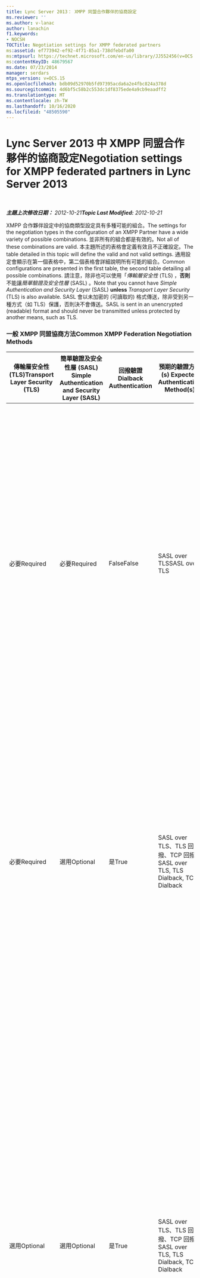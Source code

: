 ```yaml
---
title: Lync Server 2013： XMPP 同盟合作夥伴的協商設定
ms.reviewer: ''
ms.author: v-lanac
author: lanachin
f1.keywords:
- NOCSH
TOCTitle: Negotiation settings for XMPP federated partners
ms:assetid: ef773942-ef92-4f71-85a1-738dfebdfa00
ms:mtpsurl: https://technet.microsoft.com/en-us/library/JJ552456(v=OCS.15)
ms:contentKeyID: 48679567
ms.date: 07/23/2014
manager: serdars
mtps_version: v=OCS.15
ms.openlocfilehash: bdb09d52970b5fd97395acda6a2e4fbc824a378d
ms.sourcegitcommit: 4d6bf5c58b2c553dc1df8375ede4a9cb9eaadff2
ms.translationtype: MT
ms.contentlocale: zh-TW
ms.lasthandoff: 10/16/2020
ms.locfileid: "48505590"
---
```

# <a name="negotiation-settings-for-xmpp-federated-partners-in-lync-server-2013"></a><span data-ttu-id="b914f-102">Lync Server 2013 中 XMPP 同盟合作夥伴的協商設定</span><span class="sxs-lookup"><span data-stu-id="b914f-102">Negotiation settings for XMPP federated partners in Lync Server 2013</span></span>

<div data-xmlns="http://www.w3.org/1999/xhtml">

<div class="topic" data-xmlns="http://www.w3.org/1999/xhtml" data-msxsl="urn:schemas-microsoft-com:xslt" data-cs="https://msdn.microsoft.com/">

<div data-asp="https://msdn2.microsoft.com/asp">



</div>

<div id="mainSection">

<div id="mainBody">

<span> </span>

<span data-ttu-id="b914f-103">_**主題上次修改日期：** 2012-10-21_</span><span class="sxs-lookup"><span data-stu-id="b914f-103">_**Topic Last Modified:** 2012-10-21_</span></span>

<span data-ttu-id="b914f-104">XMPP 合作夥伴設定中的協商類型設定具有多種可能的組合。</span><span class="sxs-lookup"><span data-stu-id="b914f-104">The settings for the negotiation types in the configuration of an XMPP Partner have a wide variety of possible combinations.</span></span> <span data-ttu-id="b914f-105">並非所有的組合都是有效的。</span><span class="sxs-lookup"><span data-stu-id="b914f-105">Not all of these combinations are valid.</span></span> <span data-ttu-id="b914f-106">本主題所述的表格會定義有效且不正確設定。</span><span class="sxs-lookup"><span data-stu-id="b914f-106">The table detailed in this topic will define the valid and not valid settings.</span></span> <span data-ttu-id="b914f-107">通用設定會顯示在第一個表格中，第二個表格會詳細說明所有可能的組合。</span><span class="sxs-lookup"><span data-stu-id="b914f-107">Common configurations are presented in the first table, the second table detailing all possible combinations.</span></span> <span data-ttu-id="b914f-108">請注意，除非也可以使用「*傳輸層安全性* (TLS) ，**否則**不能讓*簡單驗證及安全性層* (SASL) 。</span><span class="sxs-lookup"><span data-stu-id="b914f-108">Note that you cannot have *Simple Authentication and Security Layer* (SASL) **unless** *Transport Layer Security* (TLS) is also available.</span></span> <span data-ttu-id="b914f-109">SASL 會以未加密的 (可讀取的) 格式傳送，除非受到另一種方式（如 TLS）保護，否則決不會傳送。</span><span class="sxs-lookup"><span data-stu-id="b914f-109">SASL is sent in an unencrypted (readable) format and should never be transmitted unless protected by another means, such as TLS.</span></span>

### <a name="common-xmpp-federation-negotiation-methods"></a><span data-ttu-id="b914f-110">一般 XMPP 同盟協商方法</span><span class="sxs-lookup"><span data-stu-id="b914f-110">Common XMPP Federation Negotiation Methods</span></span>

<table>
<colgroup>
<col style="width: 20%" />
<col style="width: 20%" />
<col style="width: 20%" />
<col style="width: 20%" />
<col style="width: 20%" />
</colgroup>
<thead>
<tr class="header">
<th><span data-ttu-id="b914f-111">傳輸層安全性 (TLS)</span><span class="sxs-lookup"><span data-stu-id="b914f-111">Transport Layer Security (TLS)</span></span></th>
<th><span data-ttu-id="b914f-112">簡單驗證及安全性層 (SASL) </span><span class="sxs-lookup"><span data-stu-id="b914f-112">Simple Authentication and Security Layer (SASL)</span></span></th>
<th><span data-ttu-id="b914f-113">回撥驗證</span><span class="sxs-lookup"><span data-stu-id="b914f-113">Dialback Authentication</span></span></th>
<th><span data-ttu-id="b914f-114">預期的驗證方法 (s) </span><span class="sxs-lookup"><span data-stu-id="b914f-114">Expected Authentication Method(s)</span></span></th>
<th><span data-ttu-id="b914f-115">注意事項</span><span class="sxs-lookup"><span data-stu-id="b914f-115">Notes</span></span></th>
</tr>
</thead>
<tbody>
<tr class="odd">
<td><p><span data-ttu-id="b914f-116">必要</span><span class="sxs-lookup"><span data-stu-id="b914f-116">Required</span></span></p></td>
<td><p><span data-ttu-id="b914f-117">必要</span><span class="sxs-lookup"><span data-stu-id="b914f-117">Required</span></span></p></td>
<td><p><span data-ttu-id="b914f-118">False</span><span class="sxs-lookup"><span data-stu-id="b914f-118">False</span></span></p></td>
<td><p><span data-ttu-id="b914f-119">SASL over TLS</span><span class="sxs-lookup"><span data-stu-id="b914f-119">SASL over TLS</span></span></p></td>
<td><p><span data-ttu-id="b914f-120">需要 TLS 和 SASL，有助於確保 SASL 郵件資料流程安全。</span><span class="sxs-lookup"><span data-stu-id="b914f-120">TLS and SASL required helps to ensure that the SASL message stream is secure.</span></span> <span data-ttu-id="b914f-121">如果 XMPP 同盟協力廠商未將 TLS 設定為 [必要] 或 [選用]，則無法使用回撥方法。</span><span class="sxs-lookup"><span data-stu-id="b914f-121">Dialback is not available and cannot be used for a fallback method if the XMPP federated partner has not set TLS to required or optional.</span></span></p></td>
</tr>
<tr class="even">
<td><p><span data-ttu-id="b914f-122">必要</span><span class="sxs-lookup"><span data-stu-id="b914f-122">Required</span></span></p></td>
<td><p><span data-ttu-id="b914f-123">選用</span><span class="sxs-lookup"><span data-stu-id="b914f-123">Optional</span></span></p></td>
<td><p><span data-ttu-id="b914f-124">是</span><span class="sxs-lookup"><span data-stu-id="b914f-124">True</span></span></p></td>
<td><p><span data-ttu-id="b914f-125">SASL over TLS、TLS 回撥、TCP 回撥</span><span class="sxs-lookup"><span data-stu-id="b914f-125">SASL over TLS, TLS Dialback, TCP Dialback</span></span></p></td>
<td><p><span data-ttu-id="b914f-126">在需要 TLS 的情況下，如果 XMPP 同盟協力廠商已將 SASL 設定為選用或必要的 SASL。</span><span class="sxs-lookup"><span data-stu-id="b914f-126">By requiring TLS, if the XMPP federated partner has set SASL to optional or required SASL is used.</span></span> <span data-ttu-id="b914f-127">如果無法使用 SASL，將會使用以 TLS 進行回撥。</span><span class="sxs-lookup"><span data-stu-id="b914f-127">If SASL is not available, Dialback over TLS will be used.</span></span></p></td>
</tr>
<tr class="odd">
<td><p><span data-ttu-id="b914f-128">選用</span><span class="sxs-lookup"><span data-stu-id="b914f-128">Optional</span></span></p></td>
<td><p><span data-ttu-id="b914f-129">選用</span><span class="sxs-lookup"><span data-stu-id="b914f-129">Optional</span></span></p></td>
<td><p><span data-ttu-id="b914f-130">是</span><span class="sxs-lookup"><span data-stu-id="b914f-130">True</span></span></p></td>
<td><p><span data-ttu-id="b914f-131">SASL over TLS、TLS 回撥、TCP 回撥</span><span class="sxs-lookup"><span data-stu-id="b914f-131">SASL over TLS, TLS Dialback, TCP Dialback</span></span></p></td>
<td><p><span data-ttu-id="b914f-132">在提供的協商方法中非常靈活，這些設定會依賴 XMPP 同盟協力廠商的設定。</span><span class="sxs-lookup"><span data-stu-id="b914f-132">While very flexible in the negotiation methods offered, these settings rely on the XMPP federation partner’s settings.</span></span> <span data-ttu-id="b914f-133">如果合作夥伴具有 TLS 選用或必要，但不支援 SASL，則 TLS 回撥將可供使用。</span><span class="sxs-lookup"><span data-stu-id="b914f-133">If the partner has TLS optional or required but SASL is not supported, TLS Dialback will be available.</span></span> <span data-ttu-id="b914f-134">如果夥伴的 TLS 和 SASL 設定為 [選用] 或 [必要]，則會使用在 SASL 上的最佳選取 TLS。</span><span class="sxs-lookup"><span data-stu-id="b914f-134">If the partner has TLS and SASL set to optional or required, the optimal selection of TLS over SASL is used.</span></span></p></td>
</tr>
<tr class="even">
<td><p><span data-ttu-id="b914f-135">不支援</span><span class="sxs-lookup"><span data-stu-id="b914f-135">Not Supported</span></span></p></td>
<td><p><span data-ttu-id="b914f-136">不支援</span><span class="sxs-lookup"><span data-stu-id="b914f-136">Not Supported</span></span></p></td>
<td><p><span data-ttu-id="b914f-137">是</span><span class="sxs-lookup"><span data-stu-id="b914f-137">True</span></span></p></td>
<td><p><span data-ttu-id="b914f-138">TCP 回撥</span><span class="sxs-lookup"><span data-stu-id="b914f-138">TCP Dialback</span></span></p></td>
<td><p><span data-ttu-id="b914f-139">在許多情況下，TCP 回撥是唯一可行的解決方案。</span><span class="sxs-lookup"><span data-stu-id="b914f-139">In many cases, TCP Dialback is the only possible solution.</span></span> <span data-ttu-id="b914f-140">比其他選項還不可取，它提供一定層級的信任。</span><span class="sxs-lookup"><span data-stu-id="b914f-140">Less desirable than other options, it does provide some level of trust.</span></span></p></td>
</tr>
</tbody>
</table>


### <a name="xmpp-federation-negotiation-methods-matrix---complete"></a><span data-ttu-id="b914f-141">XMPP 同盟協商方法矩陣-完成</span><span class="sxs-lookup"><span data-stu-id="b914f-141">XMPP Federation Negotiation Methods Matrix - Complete</span></span>

<table>
<colgroup>
<col style="width: 20%" />
<col style="width: 20%" />
<col style="width: 20%" />
<col style="width: 20%" />
<col style="width: 20%" />
</colgroup>
<thead>
<tr class="header">
<th><span data-ttu-id="b914f-142">傳輸層安全性 (TLS)</span><span class="sxs-lookup"><span data-stu-id="b914f-142">Transport Layer Security (TLS)</span></span></th>
<th><span data-ttu-id="b914f-143">簡單驗證及安全性層 (SASL) </span><span class="sxs-lookup"><span data-stu-id="b914f-143">Simple Authentication and Security Layer (SASL)</span></span></th>
<th><span data-ttu-id="b914f-144">回撥驗證</span><span class="sxs-lookup"><span data-stu-id="b914f-144">Dialback Authentication</span></span></th>
<th><span data-ttu-id="b914f-145">預期的驗證方法</span><span class="sxs-lookup"><span data-stu-id="b914f-145">Expected Authentication Method</span></span></th>
<th><span data-ttu-id="b914f-146">無效設定的附注、警告或錯誤</span><span class="sxs-lookup"><span data-stu-id="b914f-146">Notes, Warning or Error for Not Valid Configuration</span></span></th>
</tr>
</thead>
<tbody>
<tr class="odd">
<td><p><span data-ttu-id="b914f-147">必要</span><span class="sxs-lookup"><span data-stu-id="b914f-147">Required</span></span></p></td>
<td><p><span data-ttu-id="b914f-148">必要</span><span class="sxs-lookup"><span data-stu-id="b914f-148">Required</span></span></p></td>
<td><p><span data-ttu-id="b914f-149">是</span><span class="sxs-lookup"><span data-stu-id="b914f-149">True</span></span></p></td>
<td><p><span data-ttu-id="b914f-150">SASL over TLS</span><span class="sxs-lookup"><span data-stu-id="b914f-150">SASL over TLS</span></span></p></td>
<td><div>

> [!WARNING]  
> <span data-ttu-id="b914f-151">如果需要 SASL 和 TLS，則回撥不會運作。</span><span class="sxs-lookup"><span data-stu-id="b914f-151">Dialback will not operate if both SASL and TLS are required.</span></span>


</div></td>
</tr>
<tr class="even">
<td><p><span data-ttu-id="b914f-152">必要</span><span class="sxs-lookup"><span data-stu-id="b914f-152">Required</span></span></p></td>
<td><p><span data-ttu-id="b914f-153">必要</span><span class="sxs-lookup"><span data-stu-id="b914f-153">Required</span></span></p></td>
<td><p><span data-ttu-id="b914f-154">False</span><span class="sxs-lookup"><span data-stu-id="b914f-154">False</span></span></p></td>
<td><p><span data-ttu-id="b914f-155">SASL over TLS</span><span class="sxs-lookup"><span data-stu-id="b914f-155">SASL over TLS</span></span></p></td>
<td></td>
</tr>
<tr class="odd">
<td><p><span data-ttu-id="b914f-156">選用</span><span class="sxs-lookup"><span data-stu-id="b914f-156">Optional</span></span></p></td>
<td><p><span data-ttu-id="b914f-157">必要</span><span class="sxs-lookup"><span data-stu-id="b914f-157">Required</span></span></p></td>
<td><p><span data-ttu-id="b914f-158">是</span><span class="sxs-lookup"><span data-stu-id="b914f-158">True</span></span></p></td>
<td><p><span data-ttu-id="b914f-159">SASL over TLS、TLS 回撥、TCP 回撥</span><span class="sxs-lookup"><span data-stu-id="b914f-159">SASL over TLS, TLS Dialback, TCP Dialback</span></span></p></td>
<td><div>

> [!WARNING]  
> <span data-ttu-id="b914f-160">SASL 要求 TLS。</span><span class="sxs-lookup"><span data-stu-id="b914f-160">SASL requires TLS.</span></span> <span data-ttu-id="b914f-161">允許 TLS 為選用可能會導致會話協商失敗。</span><span class="sxs-lookup"><span data-stu-id="b914f-161">Allowing TLS to be optional may result in failed session negotiations.</span></span>


</div></td>
</tr>
<tr class="even">
<td><p><span data-ttu-id="b914f-162">選用</span><span class="sxs-lookup"><span data-stu-id="b914f-162">Optional</span></span></p></td>
<td><p><span data-ttu-id="b914f-163">必要</span><span class="sxs-lookup"><span data-stu-id="b914f-163">Required</span></span></p></td>
<td><p><span data-ttu-id="b914f-164">False</span><span class="sxs-lookup"><span data-stu-id="b914f-164">False</span></span></p></td>
<td><p><span data-ttu-id="b914f-165">SASL over TLS</span><span class="sxs-lookup"><span data-stu-id="b914f-165">SASL over TLS</span></span></p></td>
<td><div>

> [!WARNING]  
> <span data-ttu-id="b914f-166">SASL 要求 TLS。</span><span class="sxs-lookup"><span data-stu-id="b914f-166">SASL requires TLS.</span></span> <span data-ttu-id="b914f-167">允許 TLS 為選用可能會導致會話協商失敗。</span><span class="sxs-lookup"><span data-stu-id="b914f-167">Allowing TLS to be optional may result in failed session negotiations.</span></span>


</div></td>
</tr>
<tr class="odd">
<td><p><span data-ttu-id="b914f-168">不支援</span><span class="sxs-lookup"><span data-stu-id="b914f-168">Not Supported</span></span></p></td>
<td><p><span data-ttu-id="b914f-169">必要</span><span class="sxs-lookup"><span data-stu-id="b914f-169">Required</span></span></p></td>
<td><p><span data-ttu-id="b914f-170">是</span><span class="sxs-lookup"><span data-stu-id="b914f-170">True</span></span></p></td>
<td><p><span data-ttu-id="b914f-171">TCP 回撥</span><span class="sxs-lookup"><span data-stu-id="b914f-171">TCP Dialback</span></span></p></td>
<td><div>

> [!WARNING]  
> <span data-ttu-id="b914f-172">SASL 要求 TLS。</span><span class="sxs-lookup"><span data-stu-id="b914f-172">SASL requires TLS.</span></span> <span data-ttu-id="b914f-173">允許 TLS 為選用可能會導致會話協商失敗。</span><span class="sxs-lookup"><span data-stu-id="b914f-173">Allowing TLS to be optional may result in failed session negotiations.</span></span>


</div></td>
</tr>
<tr class="even">
<td><p><span data-ttu-id="b914f-174">不支援</span><span class="sxs-lookup"><span data-stu-id="b914f-174">Not Supported</span></span></p></td>
<td><p><span data-ttu-id="b914f-175">必要</span><span class="sxs-lookup"><span data-stu-id="b914f-175">Required</span></span></p></td>
<td><p><span data-ttu-id="b914f-176">False</span><span class="sxs-lookup"><span data-stu-id="b914f-176">False</span></span></p></td>
<td><div>

> [!WARNING]  
> <span data-ttu-id="b914f-177">無效設定</span><span class="sxs-lookup"><span data-stu-id="b914f-177">Not Valid Configuration</span></span>


</div></td>
<td><div>

> [!WARNING]  
> <span data-ttu-id="b914f-178">因為 SASL 需要 TLS，而 TLS 無法使用，所以 SASL/TLS 無法成功。</span><span class="sxs-lookup"><span data-stu-id="b914f-178">Because SASL requires TLS, and TLS is not available, SASL/TLS cannot succeed.</span></span> <span data-ttu-id="b914f-179">TCP 回撥是設定為 false，且無法使用。</span><span class="sxs-lookup"><span data-stu-id="b914f-179">TCP Dialback is set to false, and cannot be used.</span></span>


</div></td>
</tr>
<tr class="odd">
<td><p><span data-ttu-id="b914f-180">必要</span><span class="sxs-lookup"><span data-stu-id="b914f-180">Required</span></span></p></td>
<td><p><span data-ttu-id="b914f-181">選用</span><span class="sxs-lookup"><span data-stu-id="b914f-181">Optional</span></span></p></td>
<td><p><span data-ttu-id="b914f-182">是</span><span class="sxs-lookup"><span data-stu-id="b914f-182">True</span></span></p></td>
<td><p><span data-ttu-id="b914f-183">SASL over TLS，TLS 回撥</span><span class="sxs-lookup"><span data-stu-id="b914f-183">SASL over TLS, TLS Dialback</span></span></p></td>
<td></td>
</tr>
<tr class="even">
<td><p><span data-ttu-id="b914f-184">必要</span><span class="sxs-lookup"><span data-stu-id="b914f-184">Required</span></span></p></td>
<td><p><span data-ttu-id="b914f-185">選用</span><span class="sxs-lookup"><span data-stu-id="b914f-185">Optional</span></span></p></td>
<td><p><span data-ttu-id="b914f-186">False</span><span class="sxs-lookup"><span data-stu-id="b914f-186">False</span></span></p></td>
<td><p><span data-ttu-id="b914f-187">SASL over TLS</span><span class="sxs-lookup"><span data-stu-id="b914f-187">SASL over TLS</span></span></p></td>
<td></td>
</tr>
<tr class="odd">
<td><p><span data-ttu-id="b914f-188">選用</span><span class="sxs-lookup"><span data-stu-id="b914f-188">Optional</span></span></p></td>
<td><p><span data-ttu-id="b914f-189">選用</span><span class="sxs-lookup"><span data-stu-id="b914f-189">Optional</span></span></p></td>
<td><p><span data-ttu-id="b914f-190">是</span><span class="sxs-lookup"><span data-stu-id="b914f-190">True</span></span></p></td>
<td><p><span data-ttu-id="b914f-191">SASL over TLS、TLS 回撥、TCP 回撥</span><span class="sxs-lookup"><span data-stu-id="b914f-191">SASL over TLS, TLS Dialback, TCP Dialback</span></span></p></td>
<td><div>

> [!WARNING]  
> <span data-ttu-id="b914f-192">SASL 要求 TLS。</span><span class="sxs-lookup"><span data-stu-id="b914f-192">SASL requires TLS.</span></span> <span data-ttu-id="b914f-193">允許 TLS 為選用可能會導致會話協商失敗。</span><span class="sxs-lookup"><span data-stu-id="b914f-193">Allowing TLS to be optional may result in failed session negotiations.</span></span>


</div></td>
</tr>
<tr class="even">
<td><p><span data-ttu-id="b914f-194">選用</span><span class="sxs-lookup"><span data-stu-id="b914f-194">Optional</span></span></p></td>
<td><p><span data-ttu-id="b914f-195">選用</span><span class="sxs-lookup"><span data-stu-id="b914f-195">Optional</span></span></p></td>
<td><p><span data-ttu-id="b914f-196">False</span><span class="sxs-lookup"><span data-stu-id="b914f-196">False</span></span></p></td>
<td><p><span data-ttu-id="b914f-197">SASL over TLS</span><span class="sxs-lookup"><span data-stu-id="b914f-197">SASL over TLS</span></span></p></td>
<td><div>

> [!WARNING]  
> <span data-ttu-id="b914f-198">SASL 要求 TLS。</span><span class="sxs-lookup"><span data-stu-id="b914f-198">SASL requires TLS.</span></span> <span data-ttu-id="b914f-199">允許 TLS 為選用可能會導致會話協商失敗。</span><span class="sxs-lookup"><span data-stu-id="b914f-199">Allowing TLS to be optional may result in failed session negotiations.</span></span>


</div></td>
</tr>
<tr class="odd">
<td><p><span data-ttu-id="b914f-200">不支援</span><span class="sxs-lookup"><span data-stu-id="b914f-200">Not Supported</span></span></p></td>
<td><p><span data-ttu-id="b914f-201">選用</span><span class="sxs-lookup"><span data-stu-id="b914f-201">Optional</span></span></p></td>
<td><p><span data-ttu-id="b914f-202">是</span><span class="sxs-lookup"><span data-stu-id="b914f-202">True</span></span></p></td>
<td><p><span data-ttu-id="b914f-203">TCP 回撥</span><span class="sxs-lookup"><span data-stu-id="b914f-203">TCP Dialback</span></span></p></td>
<td><div>

> [!WARNING]  
> <span data-ttu-id="b914f-204">SASL 要求 TLS。</span><span class="sxs-lookup"><span data-stu-id="b914f-204">SASL requires TLS.</span></span> <span data-ttu-id="b914f-205">允許 TLS 為選用可能會導致會話協商失敗。</span><span class="sxs-lookup"><span data-stu-id="b914f-205">Allowing TLS to be optional may result in failed session negotiations.</span></span>


</div></td>
</tr>
<tr class="even">
<td><p><span data-ttu-id="b914f-206">不支援</span><span class="sxs-lookup"><span data-stu-id="b914f-206">Not Supported</span></span></p></td>
<td><p><span data-ttu-id="b914f-207">選用</span><span class="sxs-lookup"><span data-stu-id="b914f-207">Optional</span></span></p></td>
<td><p><span data-ttu-id="b914f-208">False</span><span class="sxs-lookup"><span data-stu-id="b914f-208">False</span></span></p></td>
<td><div>

> [!WARNING]  
> <span data-ttu-id="b914f-209">無效設定</span><span class="sxs-lookup"><span data-stu-id="b914f-209">Not Valid Configuration</span></span>


</div></td>
<td><div>

> [!WARNING]  
> <span data-ttu-id="b914f-210">SASL 要求 TLS。</span><span class="sxs-lookup"><span data-stu-id="b914f-210">SASL requires TLS.</span></span> <span data-ttu-id="b914f-211">允許 TLS 為選用可能會導致會話協商失敗。</span><span class="sxs-lookup"><span data-stu-id="b914f-211">Allowing TLS to be optional may result in failed session negotiations.</span></span>


</div></td>
</tr>
<tr class="odd">
<td><p><span data-ttu-id="b914f-212">必要</span><span class="sxs-lookup"><span data-stu-id="b914f-212">Required</span></span></p></td>
<td><p><span data-ttu-id="b914f-213">不支援</span><span class="sxs-lookup"><span data-stu-id="b914f-213">Not Supported</span></span></p></td>
<td><p><span data-ttu-id="b914f-214">是</span><span class="sxs-lookup"><span data-stu-id="b914f-214">True</span></span></p></td>
<td><p><span data-ttu-id="b914f-215">TLS 回撥</span><span class="sxs-lookup"><span data-stu-id="b914f-215">TLS Dialback</span></span></p></td>
<td><p><span data-ttu-id="b914f-216">設定允許 TLS 回撥。</span><span class="sxs-lookup"><span data-stu-id="b914f-216">Configuration allows for TLS Dialback.</span></span></p></td>
</tr>
<tr class="even">
<td><p><span data-ttu-id="b914f-217">必要</span><span class="sxs-lookup"><span data-stu-id="b914f-217">Required</span></span></p></td>
<td><p><span data-ttu-id="b914f-218">不支援</span><span class="sxs-lookup"><span data-stu-id="b914f-218">Not Supported</span></span></p></td>
<td><p><span data-ttu-id="b914f-219">False</span><span class="sxs-lookup"><span data-stu-id="b914f-219">False</span></span></p></td>
<td><p><span data-ttu-id="b914f-220">無效設定</span><span class="sxs-lookup"><span data-stu-id="b914f-220">Not Valid Configuration</span></span></p></td>
<td><div>

> [!WARNING]  
> <span data-ttu-id="b914f-221">必須啟用 SASL 或回撥。</span><span class="sxs-lookup"><span data-stu-id="b914f-221">SASL or Dialback must be enabled.</span></span>


</div></td>
</tr>
<tr class="odd">
<td><p><span data-ttu-id="b914f-222">選用</span><span class="sxs-lookup"><span data-stu-id="b914f-222">Optional</span></span></p></td>
<td><p><span data-ttu-id="b914f-223">不支援</span><span class="sxs-lookup"><span data-stu-id="b914f-223">Not Supported</span></span></p></td>
<td><p><span data-ttu-id="b914f-224">是</span><span class="sxs-lookup"><span data-stu-id="b914f-224">True</span></span></p></td>
<td><p><span data-ttu-id="b914f-225">TLS 回撥，TCP 回撥</span><span class="sxs-lookup"><span data-stu-id="b914f-225">TLS Dialback, TCP Dialback</span></span></p></td>
<td><p><span data-ttu-id="b914f-226">根據其他端點的協商選擇，會接受 TCP 或 TLS 回撥。</span><span class="sxs-lookup"><span data-stu-id="b914f-226">Based on negotiation choices of the other end point, TCP or TLS Dialback will be accepted.</span></span></p></td>
</tr>
<tr class="even">
<td><p><span data-ttu-id="b914f-227">選用</span><span class="sxs-lookup"><span data-stu-id="b914f-227">Optional</span></span></p></td>
<td><p><span data-ttu-id="b914f-228">不支援</span><span class="sxs-lookup"><span data-stu-id="b914f-228">Not Supported</span></span></p></td>
<td><p><span data-ttu-id="b914f-229">False</span><span class="sxs-lookup"><span data-stu-id="b914f-229">False</span></span></p></td>
<td><p><span data-ttu-id="b914f-230">無效設定</span><span class="sxs-lookup"><span data-stu-id="b914f-230">Not Valid Configuration</span></span></p></td>
<td><div>

> [!WARNING]  
> <span data-ttu-id="b914f-231">必須啟用 SASL 或回撥。</span><span class="sxs-lookup"><span data-stu-id="b914f-231">SASL or Dialback must be enabled.</span></span>


</div></td>
</tr>
<tr class="odd">
<td><p><span data-ttu-id="b914f-232">不支援</span><span class="sxs-lookup"><span data-stu-id="b914f-232">Not Supported</span></span></p></td>
<td><p><span data-ttu-id="b914f-233">不支援</span><span class="sxs-lookup"><span data-stu-id="b914f-233">Not Supported</span></span></p></td>
<td><p><span data-ttu-id="b914f-234">是</span><span class="sxs-lookup"><span data-stu-id="b914f-234">True</span></span></p></td>
<td><p><span data-ttu-id="b914f-235">TCP 回撥</span><span class="sxs-lookup"><span data-stu-id="b914f-235">TCP Dialback</span></span></p></td>
<td><p><span data-ttu-id="b914f-236">TCP 回撥是唯一可用的協商方法</span><span class="sxs-lookup"><span data-stu-id="b914f-236">TCP Dialback is the only negotiation method available</span></span></p></td>
</tr>
<tr class="even">
<td><p><span data-ttu-id="b914f-237">不支援</span><span class="sxs-lookup"><span data-stu-id="b914f-237">Not Supported</span></span></p></td>
<td><p><span data-ttu-id="b914f-238">不支援</span><span class="sxs-lookup"><span data-stu-id="b914f-238">Not Supported</span></span></p></td>
<td><p><span data-ttu-id="b914f-239">False</span><span class="sxs-lookup"><span data-stu-id="b914f-239">False</span></span></p></td>
<td><p><span data-ttu-id="b914f-240">無效設定</span><span class="sxs-lookup"><span data-stu-id="b914f-240">Not Valid Configuration</span></span></p></td>
<td><div>

> [!WARNING]  
> <span data-ttu-id="b914f-241">必須啟用 SASL 或回撥。</span><span class="sxs-lookup"><span data-stu-id="b914f-241">SASL or Dialback must be enabled.</span></span>


</div></td>
</tr>
</tbody>
</table>


</div>

<span> </span>

</div>

</div>

</div>

